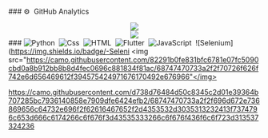<img src="https://camo.githubusercontent.com/82291b0fe831bfc6781e07fc5090cbd0a8b912bb8b8d4fec0696c881834f81ac/68747470733a2f2f70726f626f742e6d656469612f394575424971676170492e676966" width="800" height="3"> ### ⚙️ &nbsp;GitHub Analytics <div align="center"><img src="https://github-readme-stats.vercel.app/api?username=assad69&hide=contribs,issues,stars&theme=tokyonight" /></div> <div align="center"><img src="https://github-readme-stats.vercel.app/api/top-langs/?username=assad69&hide_title=true&hide_border=true&theme=tokyonight" /></div> ### ![Python](https://img.shields.io/badge/-Python-05122A?style=flat&logo=Python)&nbsp; ![Css](https://img.shields.io/badge/-CSS-05122A?style=flat&logo=CSS)&nbsp; ![HTML](https://camo.githubusercontent.com/c8d13e1c596a6726b1da8475a9299fac133f95ef009083b48be01f975a44987e/68747470733a2f2f696d672e736869656c64732e696f2f62616467652f2d48544d4c2d3035313232413f7374796c653d666c6174266c6f676f3d48544d4c35)&nbsp; ![Flutter](https://img.shields.io/badge/-HTML-05122A?style=flat&logo=HTML)&nbsp; ![JavaScript](https://img.shields.io/badge/-JavaScript-05122A?style=flat&logo=JavaScript)&nbsp; ![Selenium](https://img.shields.io/badge/-Seleni
<img src="https://camo.githubusercontent.com/82291b0fe831bfc6781e07fc5090cbd0a8b912bb8b8d4fec0696c881834f81ac/68747470733a2f2f70726f626f742e6d656469612f394575424971676170492e676966"</img>




https://camo.githubusercontent.com/d738d76484d50c8345c2d01e39364b707285bc7936140858e7909dfe6424efb2/68747470733a2f2f696d672e736869656c64732e696f2f62616467652f2d4353532d3035313232413f7374796c653d666c6174266c6f676f3d43535333266c6f676f436f6c6f723d313537324236
